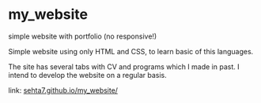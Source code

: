 # my_website
simple website with portfolio (no responsive!)

Simple website using only HTML and CSS, to learn basic of this languages.

The site has several tabs with CV and programs which I made in past. I intend to develop the website on a regular basis.

link: [sehta7.github.io/my_website/](url)
